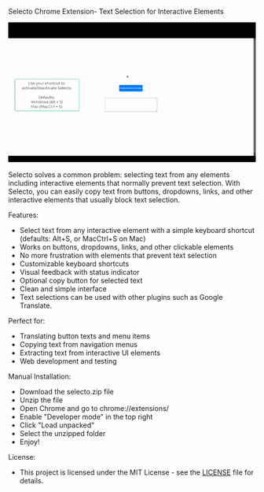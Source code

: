 Selecto Chrome Extension- Text Selection for Interactive Elements

![Selecto Usage Demo](assets/usage-gif.gif)

Selecto solves a common problem: selecting text from any elements including interactive elements that normally prevent text selection. With Selecto, you can easily copy text from buttons, dropdowns, links, and other interactive elements that usually block text selection.

Features:
- Select text from any interactive element with a simple keyboard shortcut (defaults: Alt+S, or MacCtrl+S on Mac)
- Works on buttons, dropdowns, links, and other clickable elements
- No more frustration with elements that prevent text selection
- Customizable keyboard shortcuts
- Visual feedback with status indicator
- Optional copy button for selected text
- Clean and simple interface
- Text selections can be used with other plugins such as Google Translate.

Perfect for:
- Translating button texts and menu items
- Copying text from navigation menus
- Extracting text from interactive UI elements
- Web development and testing

Manual Installation:
- Download the selecto.zip file
- Unzip the file
- Open Chrome and go to chrome://extensions/
- Enable "Developer mode" in the top right
- Click "Load unpacked"
- Select the unzipped folder
- Enjoy!

License:
- This project is licensed under the MIT License - see the [LICENSE](LICENSE) file for details.
